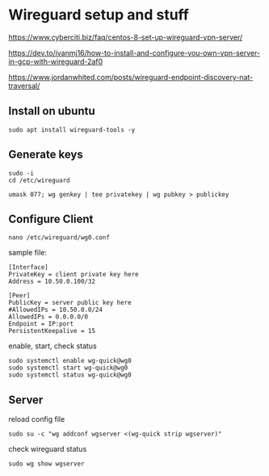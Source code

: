 # Wireguard setup and stuff
https://www.cyberciti.biz/faq/centos-8-set-up-wireguard-vpn-server/

https://dev.to/ivanmj16/how-to-install-and-configure-you-own-vpn-server-in-gcp-with-wireguard-2af0

https://www.jordanwhited.com/posts/wireguard-endpoint-discovery-nat-traversal/

## Install on ubuntu
```
sudo apt install wireguard-tools -y
```

## Generate keys

```
sudo -i
cd /etc/wireguard
```
```
umask 077; wg genkey | tee privatekey | wg pubkey > publickey
```

## Configure Client
```
nano /etc/wireguard/wg0.conf
```

sample file:
```
[Interface]
PrivateKey = client private key here
Address = 10.50.0.100/32
 
[Peer]
PublicKey = server public key here
#AllowedIPs = 10.50.0.0/24
AllowedIPs = 0.0.0.0/0
Endpoint = IP:port
PersistentKeepalive = 15
```

enable, start, check status
```
sudo systemctl enable wg-quick@wg0
sudo systemctl start wg-quick@wg0
sudo systemctl status wg-quick@wg0
```

## Server

reload config file
```
sudo su -c "wg addconf wgserver <(wg-quick strip wgserver)"
```

check wireguard status
```
sudo wg show wgserver
```